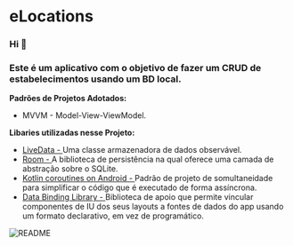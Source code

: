 # eLocations
### Hi 👋
### Este é um aplicativo com o objetivo de fazer um CRUD de estabelecimentos usando um BD local.

**Padrões de Projetos Adotados:**
- MVVM - Model-View-ViewModel.

**Libaries utilizadas nesse Projeto:**

- <a href="https://developer.android.com/topic/libraries/architecture/livedata">LiveData - </a> Uma classe armazenadora de dados observável.
- <a href="https://developer.android.com/jetpack/androidx/releases/room">Room - </a> A biblioteca de persistência na qual oferece uma camada de abstração sobre o SQLite.
- <a href="https://developer.android.com/kotlin/coroutines">Kotlin coroutines on Android - </a> Padrão de projeto de somultaneidade para simplificar o código que é executado de forma assíncrona.
- <a href="https://developer.android.com/topic/libraries/data-binding?hl=pt-br">Data Binding Library - </a> Biblioteca de apoio que permite vincular componentes de IU dos seus layouts a fontes de dados do app usando um formato declarativo, em vez de programático.

![README](https://user-images.githubusercontent.com/26839826/119268876-4a0c3000-bbcb-11eb-8a77-a8b44967f97a.png)
